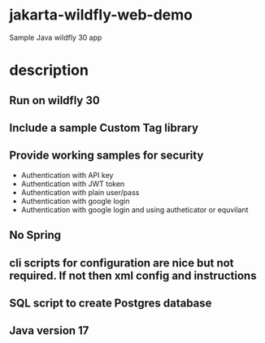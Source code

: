 # jakarta-wildfly-web-demo
Sample Java wildfly 30 app

# description
## Run on wildfly 30
## Include a sample Custom Tag library
## Provide working samples for security
 * Authentication with API key
 * Authentication with JWT token
 * Authentication with plain user/pass
 * Authentication with google login
 * Authentication with google login and using autheticator or equvilant
## No Spring
## cli scripts for configuration are nice but not required. If not then xml config and instructions
## SQL script to create Postgres database
## Java version 17
